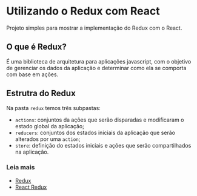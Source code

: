 # Utilizando o Redux com React

Projeto simples para mostrar a implementação do Redux com o React.

## O que é Redux?

É uma biblioteca de arquitetura para aplicações javascript, com o objetivo de gerenciar os dados da aplicação e determinar como ela se comporta com base em ações.

## Estrutra do Redux

Na pasta `redux` temos três subpastas:

- `actions`: conjuntos da ações que serão disparadas e modificaram o estado global da aplicação;
- `reducers`: conjuntos dos estados iniciais da aplicação que serão alterados por uma `action`;
- `store`: definição do estados iniciais e ações que serão compartilhados na aplicação.

### Leia mais

- [Redux](https://github.com/reduxjs/redux)
- [React Redux](https://github.com/reduxjs/react-redux)
